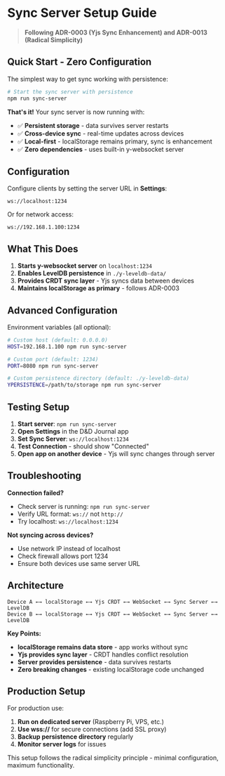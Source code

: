 # Sync Server Setup Guide

> **Following ADR-0003 (Yjs Sync Enhancement) and ADR-0013 (Radical Simplicity)**

## Quick Start - Zero Configuration

The simplest way to get sync working with persistence:

```bash
# Start the sync server with persistence
npm run sync-server
```

**That's it!** Your sync server is now running with:
- ✅ **Persistent storage** - data survives server restarts
- ✅ **Cross-device sync** - real-time updates across devices  
- ✅ **Local-first** - localStorage remains primary, sync is enhancement
- ✅ **Zero dependencies** - uses built-in y-websocket server

## Configuration

Configure clients by setting the server URL in **Settings**:
```
ws://localhost:1234
```

Or for network access:
```
ws://192.168.1.100:1234
```

## What This Does

1. **Starts y-websocket server** on `localhost:1234`
2. **Enables LevelDB persistence** in `./y-leveldb-data/`
3. **Provides CRDT sync layer** - Yjs syncs data between devices
4. **Maintains localStorage as primary** - follows ADR-0003

## Advanced Configuration

Environment variables (all optional):

```bash
# Custom host (default: 0.0.0.0)
HOST=192.168.1.100 npm run sync-server

# Custom port (default: 1234)  
PORT=8080 npm run sync-server

# Custom persistence directory (default: ./y-leveldb-data)
YPERSISTENCE=/path/to/storage npm run sync-server
```

## Testing Setup

1. **Start server**: `npm run sync-server`
2. **Open Settings** in the D&D Journal app
3. **Set Sync Server**: `ws://localhost:1234`
4. **Test Connection** - should show "Connected"
5. **Open app on another device** - Yjs will sync changes through server

## Troubleshooting

**Connection failed?**
- Check server is running: `npm run sync-server`
- Verify URL format: `ws://` not `http://`
- Try localhost: `ws://localhost:1234`

**Not syncing across devices?**
- Use network IP instead of localhost
- Check firewall allows port 1234
- Ensure both devices use same server URL

## Architecture

```
Device A ←→ localStorage ←→ Yjs CRDT ←→ WebSocket ←→ Sync Server ←→ LevelDB
Device B ←→ localStorage ←→ Yjs CRDT ←→ WebSocket ←→ Sync Server ←→ LevelDB
```

**Key Points:**
- **localStorage remains data store** - app works without sync
- **Yjs provides sync layer** - CRDT handles conflict resolution
- **Server provides persistence** - data survives restarts
- **Zero breaking changes** - existing localStorage code unchanged

## Production Setup

For production use:
1. **Run on dedicated server** (Raspberry Pi, VPS, etc.)
2. **Use wss://** for secure connections (add SSL proxy)
3. **Backup persistence directory** regularly
4. **Monitor server logs** for issues

This setup follows the radical simplicity principle - minimal configuration, maximum functionality.
